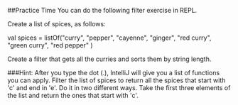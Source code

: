 ##Practice Time
You can do the following filter exercise in REPL.

Create a list of spices, as follows:

val spices = listOf("curry", "pepper", "cayenne", "ginger", "red curry", "green curry", "red pepper" )

Create a filter that gets all the curries and sorts them by string length.

###Hint: After you type the dot (.), IntelliJ will give you a list of functions you can apply.
Filter the list of spices to return all the spices that start with 'c' and end in 'e'. Do it in two different ways.
Take the first three elements of the list and return the ones that start with 'c'.